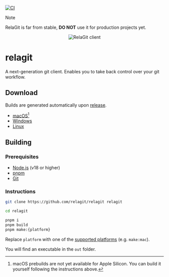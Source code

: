 [![CI](https://github.com/relagit/relagit/actions/workflows/ci.yml/badge.svg)](https://github.com/relagit/relagit/actions/workflows/ci.yml)

> [!NOTE]
> RelaGit is far from stable, **DO NOT** use it for production projects yet.

<div align="center">
	<picture>
	  <source media="(prefers-color-scheme: dark)" srcset="https://rela.dev/assets/projects/client-dark.png#">
	  <source media="(prefers-color-scheme: light)" srcset="https://rela.dev/assets/projects/client-light.png#">
	  <img alt="RelaGit client" src="https://rela.dev/assets/projects/client-dark.png#">
	</picture>
</div>

# relagit

A next-generation git client. Enables you to take back control over your git workflow.

## Download

Builds are generated automatically upon [release](https://github.com/relagit/relagit/releases).

- [macOS](https://github.com/relagit/relagit/releases/latest)[^1]
- [Windows](https://github.com/relagit/relagit/releases/latest)
- [Linux](https://github.com/relagit/relagit/releases/latest)

[^1]: macOS prebuilds are not yet available for Apple Silicon. You can build it yourself following the instructions above.

## Building

### Prerequisites

- [Node.js](https://nodejs.org/en/) (v18 or higher)
- [pnpm](https://pnpm.io/)
- [Git](https://git-scm.com/)

### Instructions

```bash
git clone https://github.com/relagit/relagit relagit

cd relagit

pnpm i
pnpm build
pnpm make:{platform}
```

Replace `platform` with one of the [supported platforms](https://github.com/relagit/relagit/blob/main/package.json#L19-L21) (e.g. `make:mac`).

You will find an executable in the `out` folder.